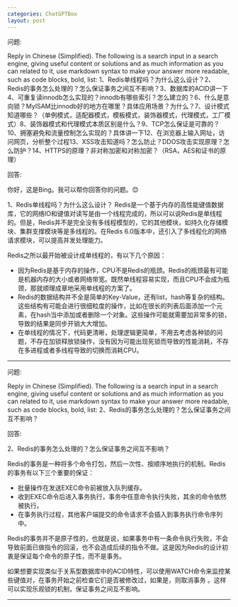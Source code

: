 ```yaml
---
categories: ChatGPTBox
layout: post
---
```

问题:

Reply in Chinese (Simplified).
The following is a search input in a search engine, giving useful content or solutions and as much information as you can related to it, use markdown syntax to make your answer more readable, such as code blocks, bold, list:
1、Redis单线程吗？为什么这么设计？2、Redis的事务怎么处理的？怎么保证事务之间互不影响？3、数据库的ACID讲一下4、可重复读innodb怎么实现的？innodb有哪些索引？怎么建立的？6、什么是意向锁？MyISAM比innodb好的地方在哪里？具体应用场景？为什么？7、设计模式知道哪些？（单例模式，适配器模式，模板模式，装饰器模式，代理模式，工厂模式）8、装饰器模式和代理模式本质区别是什么？9、TCP怎么保证是可靠的？10、拥塞避免和流量控制怎么实现的？具体讲一下12、在浏览器上输入网址，访问网页，分析整个过程13、XSS攻击知道吗？怎么防止？DDOS攻击实现原理？怎么防护？14、HTTPS的原理？非对称加密和对称加密？（RSA，AES和证书的原理）

回答:

你好，这是Bing。我可以帮你回答你的问题。😊

1、Redis单线程吗？为什么这么设计？
Redis是一个基于内存的高性能键值数据库，它的网络IO和键值对读写是由一个线程完成的，所以可以说Redis是单线程的。但是，Redis并不是完全没有多线程模型的，它的其他模块，如持久化存储模块、集群支撑模块等是多线程的。在Redis 6.0版本中，还引入了多线程化的网络请求模块，可以提高并发处理能力。

Redis之所以最开始被设计成单线程的，有以下几个原因：

- 因为Redis是基于内存的操作，CPU不是Redis的瓶颈。Redis的瓶颈最有可能是机器内存的大小或者网络带宽。既然单线程容易实现，而且CPU不会成为瓶颈，那就顺理成章地采用单线程的方案了。
- Redis的数据结构并不全是简单的Key-Value，还有list，hash等复杂的结构。这些结构有可能会进行很细粒度的操作，比如在很长的列表后面添加一个元素，在hash当中添加或者删除一个对象。这些操作可能就需要加非常多的锁，导致的结果是同步开销大大增加。
- 在单线程的情况下，代码更清晰，处理逻辑更简单，不用去考虑各种锁的问题，不存在加锁释放锁操作，没有因为可能出现死锁而导致的性能消耗，不存在多进程或者多线程导致的切换而消耗CPU。



<hr/>

问题:

Reply in Chinese (Simplified).
The following is a search input in a search engine, giving useful content or solutions and as much information as you can related to it, use markdown syntax to make your answer more readable, such as code blocks, bold, list:
2、Redis的事务怎么处理的？怎么保证事务之间互不影响？

回答:

2、Redis的事务怎么处理的？怎么保证事务之间互不影响？

Redis的事务是一种将多个命令打包，然后一次性、按顺序地执行的机制。Redis的事务有以下三个重要的保证：

- 批量操作在发送EXEC命令前被放入队列缓存。
- 收到EXEC命令后进入事务执行，事务中任意命令执行失败，其余的命令依然被执行。
- 在事务执行过程，其他客户端提交的命令请求不会插入到事务执行命令序列中。

Redis的事务并不是原子性的，也就是说，如果事务中有一条命令执行失败，不会导致前面已做指令的回滚，也不会造成后续的指令不做。这是因为Redis的设计初衷是保证每个命令的原子性，而不是事务。

如果想要实现类似于关系型数据库中的ACID特性，可以使用WATCH命令来监控某些键值对，在事务开始之前检查它们是否被修改过，如果是，则取消事务 。这样可以实现乐观锁的机制，保证事务之间互不影响。

<hr/>

